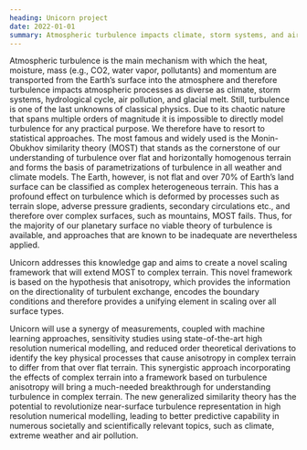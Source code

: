 ```yaml
---
heading: Unicorn project
date: 2022-01-01
summary: Atmospheric turbulence impacts climate, storm systems, and air pollution. The Monin-Obukhov similarity theory (MOST) is widely used but fails in complex terrain. The Unicorn project aims to develop a new scaling framework based on anisotropy to understand turbulence in complex terrain, improving predictive capability in climate and extreme weather.
---
```


Atmospheric turbulence is the main mechanism with which the heat, moisture, mass (e.g., CO2, water vapor, pollutants) and momentum are transported from the Earth’s surface into the atmosphere and therefore turbulence impacts atmospheric processes as diverse as climate, storm systems, hydrological cycle, air pollution, and glacial melt. Still, turbulence is one of the last unknowns of classical physics. Due to its chaotic nature that spans multiple orders of magnitude it is impossible to directly model turbulence for any practical purpose. We therefore have to resort to statistical approaches. The most famous and widely used is the Monin-Obukhov similarity theory (MOST) that stands as the cornerstone of our understanding of turbulence over flat and horizontally homogenous terrain and forms the basis of parametrizations of turbulence in all weather and climate models. The Earth, however, is not flat and over 70% of Earth’s land surface can be classified as complex heterogeneous terrain. This has a profound effect on turbulence which is deformed by processes such as terrain slope, adverse pressure gradients, secondary circulations etc., and therefore over complex surfaces, such as mountains, MOST fails. Thus, for the majority of our planetary surface no viable theory of turbulence is available, and approaches that are known to be inadequate are nevertheless applied.

Unicorn addresses this knowledge gap and aims to create a novel scaling framework that will extend MOST to complex terrain. This novel framework is based on the hypothesis that anisotropy, which provides the information on the directionality of turbulent exchange, encodes the boundary conditions and therefore provides a unifying element in scaling over all surface types.

Unicorn will use a synergy of measurements, coupled with machine learning approaches, sensitivity studies using state-of-the-art high resolution numerical modelling, and reduced order theoretical derivations to identify the key physical processes that cause anisotropy in complex terrain to differ from that over flat terrain. This synergistic approach incorporating the effects of complex terrain into a framework based on turbulence anisotropy will bring a much-needed breakthrough for understanding turbulence in complex terrain. The new generalized similarity theory has the potential to revolutionize near-surface turbulence representation in high resolution numerical modelling, leading to better predictive capability in numerous societally and scientifically relevant topics, such as climate, extreme weather and air pollution.
